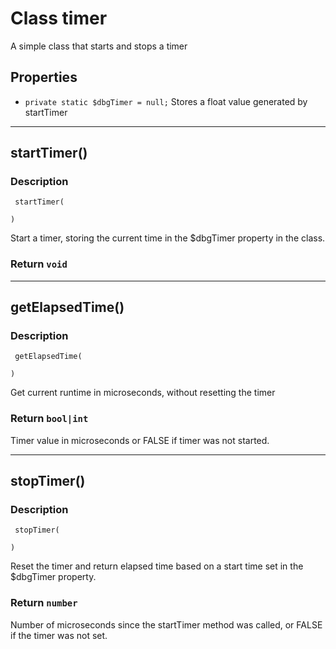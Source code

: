 
# Class timer
A simple class that starts and stops a timer

## Properties
- ``private static $dbgTimer = null;``
Stores a float value generated by startTimer



---
## startTimer()

### Description
```
 startTimer(
	 
)
```

Start a timer, storing the current time in the $dbgTimer property in the class.

### Return ``void``




---
## getElapsedTime()

### Description
```
 getElapsedTime(
	 
)
```
 
Get current runtime in microseconds, without resetting the timer

### Return ``bool|int``

Timer value in microseconds or FALSE if timer was not started.



---
## stopTimer()

### Description
```
 stopTimer(
	 
)
```

Reset the timer and return elapsed time based on a start time set in the $dbgTimer property.

### Return ``number``

Number of microseconds since the startTimer method was called, or FALSE if the timer was not set.

